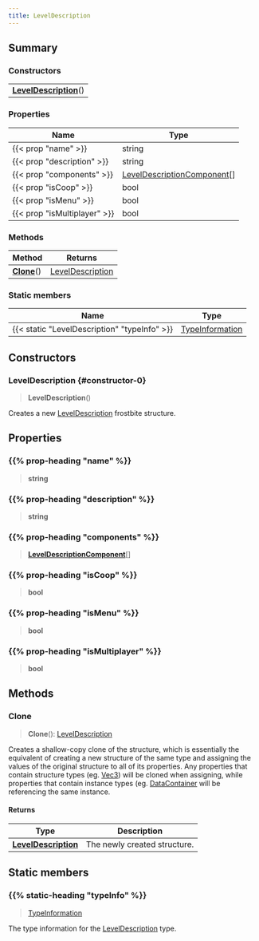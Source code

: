 ```yaml
---
title: LevelDescription
---
```



## Summary
### Constructors
| |
| ----------- |
| **[LevelDescription](#constructor-0)**() |

### Properties
| Name | Type |
| ---- | ---- |
| {{< prop "name" >}} | string |
| {{< prop "description" >}} | string |
| {{< prop "components" >}} | [LevelDescriptionComponent](/vext/ref/fb/leveldescriptioncomponent)[] |
| {{< prop "isCoop" >}} | bool |
| {{< prop "isMenu" >}} | bool |
| {{< prop "isMultiplayer" >}} | bool |

### Methods
| Method | Returns |
| ------ | ---- |
| **[Clone](#clone)**() | [LevelDescription](/vext/ref/fb/leveldescription) |

### Static members
| Name | Type |
| ---- | ---- |
| {{< static "LevelDescription" "typeInfo" >}} | [TypeInformation](/vext/ref/shared/class/typeinformation) |

## Constructors
### LevelDescription {#constructor-0}
> **LevelDescription**()

Creates a new [LevelDescription](/vext/ref/fb/leveldescription) frostbite structure.

## Properties
### {{% prop-heading "name" %}}
> **string**

### {{% prop-heading "description" %}}
> **string**

### {{% prop-heading "components" %}}
> **[LevelDescriptionComponent](/vext/ref/fb/leveldescriptioncomponent)**[]

### {{% prop-heading "isCoop" %}}
> **bool**

### {{% prop-heading "isMenu" %}}
> **bool**

### {{% prop-heading "isMultiplayer" %}}
> **bool**

## Methods
### Clone
> **Clone**(): [LevelDescription](/vext/ref/fb/leveldescription)

Creates a shallow-copy clone of the structure, which is essentially the equivalent of creating a new structure of the same type and assigning the values of the original structure to all of its properties. Any properties that contain structure types (eg. [Vec3](/vext/ref/shared/class/vec3)) will be cloned when assigning, while properties that contain instance types (eg. [DataContainer](/vext/ref/shared/class/datacontainer) will be referencing the same instance.

#### Returns
| Type | Description |
| ---- | ----------- |
| **[LevelDescription](/vext/ref/fb/leveldescription)** | The newly created structure. |

## Static members
### {{% static-heading "typeInfo" %}}
> [TypeInformation](/vext/ref/shared/class/typeinformation)

The type information for the [LevelDescription](/vext/ref/fb/leveldescription) type.


